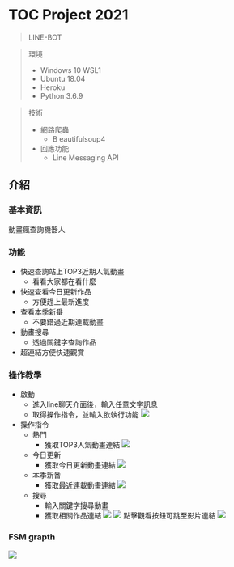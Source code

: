 # TOC Project 2021
> LINE-BOT

> 環境
>   - Windows 10 WSL1
>   - Ubuntu 18.04
>   - Heroku
>   - Python 3.6.9

> 技術
>   - 網路爬蟲
>     - B eautifulsoup4
>   - 回應功能
>     - Line Messaging API
## 介紹
### 基本資訊

動畫瘋查詢機器人

### 功能
- 快速查詢站上TOP3近期人氣動畫
  - 看看大家都在看什麼
- 快速查看今日更新作品
  - 方便趕上最新進度
- 查看本季新番
  - 不要錯過近期連載動畫
- 動畫搜尋
  - 透過關鍵字查詢作品
- 超連結方便快速觀賞
  
### 操作教學
- 啟動
  - 進入line聊天介面後，輸入任意文字訊息
  - 取得操作指令，並輸入欲執行功能
  ![](https://i.imgur.com/MaxErXZ.jpg)
- 操作指令
  - 熱門
    - 獲取TOP3人氣動畫連結
    ![](https://i.imgur.com/FExKQuV.jpg)
  - 今日更新
    - 獲取今日更新動畫連結
    ![](https://i.imgur.com/QMBn80W.jpg)
  - 本季新番
    - 獲取最近連載動畫連結
    ![](https://i.imgur.com/UQZY94n.jpg)
  - 搜尋
    - 輸入關鍵字搜尋動畫
    - 獲取相關作品連結
    ![](https://i.imgur.com/4v76Frr.jpg)
    ![](https://i.imgur.com/XlP2SwE.jpg)
  點擊觀看按鈕可跳至影片連結
  ![](https://i.imgur.com/uDzTRSx.jpg)
### FSM grapth
![](https://i.imgur.com/nf5HLi1.png)
  






